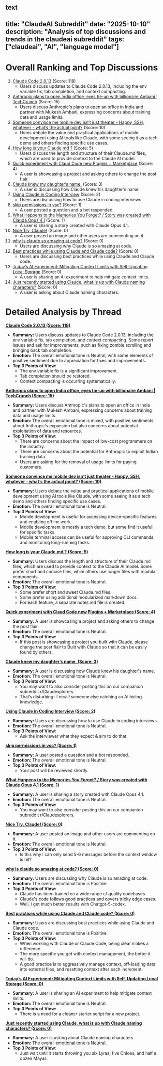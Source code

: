 text
---
title: "ClaudeAI Subreddit"
date: "2025-10-10"
description: "Analysis of top discussions and trends in the claudeai subreddit"
tags: ["claudeai", "AI", "language model"]
---

# Overall Ranking and Top Discussions
1.  [Claude Code 2.0.13](https://i.redd.it/6oj4jghzjbuf1.jpeg) (Score: 118)
    *   Users discuss updates to Claude Code 2.0.13, including the env variable fix, tab completion, and context compacting.
2.  [Anthropic plans to open India office, eyes tie-up with billionaire Ambani | TechCrunch](https://techcrunch.com/2025/10/07/anthropic-plans-to-open-india-office-eyes-tie-up-with-billionaire-ambani/) (Score: 15)
    *   Users discuss Anthropic's plans to open an office in India and partner with Mukesh Ambani, expressing concerns about training data and usage limits.
3.  [Someone convince me mobile dev isn’t just theater - Happy, SSH, whatever - what’s the actual point?](https://www.reddit.com/r/ClaudeAI/comments/1o32uzh/someone_convince_me_mobile_dev_isnt_just_theater/) (Score: 10)
    *   Users debate the value and practical applications of mobile development using AI tools like Claude, with some seeing it as a tech demo and others finding specific use cases.
4.  [How long is your Claude.md ?](https://www.reddit.com/r/ClaudeAI/comments/1o330jc/how_long_is_your_claudemd/) (Score: 5)
    *   Users discuss the length and structure of their Claude.md files, which are used to provide context to the Claude AI model.
5.  [Quick experiment with Claud Code new Plugins + Marketplace](https://www.reddit.com/r/ClaudeAI/comments/1o2yvqy/quick_experiment_with_claud_code_new_plugins/) (Score: 4)
    *   A user is showcasing a project and asking others to change the post flair.
6.  [Claude knew my daughter’s name.](https://www.reddit.com/r/ClaudeAI/comments/1o3b4d3/claude_knew_my_daughters_name/) (Score: 3)
    *   A user is discussing how Claude knew his daughter's name.
7.  [Using Claude in Coding Interview](https://www.reddit.com/r/ClaudeAI/comments/1o360ok/using_claude_in_coding_interview/) (Score: 2)
    *   Users are discussing how to use Claude in coding interviews.
8.  [skip permissions in vsc?](https://www.reddit.com/r/ClaudeAI/comments/1o386pp/skip_permissions_in_vsc/) (Score: 1)
    *   A user posted a question and a bot responded.
9.  [What Happens to the Memories You Forget? / Story was created with Claude Opus 4.1](https://youtube.com/shorts/Ks5_JNJRCdM) (Score: 1)
    *   A user is sharing a story created with Claude Opus 4.1.
10. [Nice Try, Claude!](https://i.redd.it/peffz33e0cuf1.png) (Score: 0)
    *   A user posted an image and other users are commenting on it.
11. [why is claude so amazing at code?](https://www.reddit.com/r/ClaudeAI/comments/1o2yypt/why_is_claude_so_amazing_at_code/) (Score: 0)
    *   Users are discussing why Claude is so amazing at code.
12. [Best practices while using Claude and Claude code?](https://www.reddit.com/r/ClaudeAI/comments/1o346wi/best_practices_while_using_claude_and_claude_code/) (Score: 0)
    *   Users are discussing best practices while using Claude and Claude code.
13. [Today’s AI Experiment: Mitigating Context Limits with Self-Updating Local Storage](https://www.reddit.com/r/ClaudeAI/comments/1o38fmt/todays_ai_experiment_mitigating_context_limits/) (Score: 0)
    *   A user is sharing an AI experiment to help mitigate context limits.
14. [Just recently started using Claude, what is up with Claude naming characters?](https://www.reddit.com/r/ClaudeAI/comments/1o3b4q2/just_recently_started_using_claude_what_is_up/) (Score: 0)
    *   A user is asking about Claude naming characters.

# Detailed Analysis by Thread
**[Claude Code 2.0.13 (Score: 118)](https://i.redd.it/6oj4jghzjbuf1.jpeg)**
*  **Summary:** Users discuss updates to Claude Code 2.0.13, including the env variable fix, tab completion, and context compacting. Some report issues and ask for improvements, such as fixing zombie scrolling and bringing back tab completion.
*  **Emotion:** The overall emotional tone is Neutral, with some elements of positive sentiment due to appreciation for fixes and improvements.
*  **Top 3 Points of View:**
    *   The env variable fix is a significant improvement.
    *   Tab completion should be restored.
    *   Context compacting is occurring systematically.

**[Anthropic plans to open India office, eyes tie-up with billionaire Ambani | TechCrunch (Score: 15)](https://techcrunch.com/2025/10/07/anthropic-plans-to-open-india-office-eyes-tie-up-with-billionaire-ambani/)**
*  **Summary:** Users discuss Anthropic's plans to open an office in India and partner with Mukesh Ambani, expressing concerns about training data and usage limits.
*  **Emotion:** The overall emotional tone is mixed, with positive sentiments about Anthropic's expansion but also concerns about potential exploitation of data and resources.
*  **Top 3 Points of View:**
    *   There are concerns about the impact of low-cost programmers on the industry.
    *   There are concerns about the potential for Anthropic to exploit Indian training data.
    *   Users are asking for the removal of usage limits for paying customers.

**[Someone convince me mobile dev isn’t just theater - Happy, SSH, whatever - what’s the actual point? (Score: 10)](https://www.reddit.com/r/ClaudeAI/comments/1o32uzh/someone_convince_me_mobile_dev_isnt_just_theater/)**
*  **Summary:** Users debate the value and practical applications of mobile development using AI tools like Claude, with some seeing it as a tech demo and others finding specific use cases.
*  **Emotion:** The overall emotional tone is Neutral.
*  **Top 3 Points of View:**
    *   Mobile development is useful for accessing device-specific features and enabling offline work.
    *   Mobile development is mostly a tech demo, but some find it useful for specific tasks.
    *   Mobile terminal access can be useful for approving CLI commands and monitoring long-running tasks.

**[How long is your Claude.md ? (Score: 5)](https://www.reddit.com/r/ClaudeAI/comments/1o330jc/how_long_is_your_claudemd/)**
*  **Summary:** Users discuss the length and structure of their Claude.md files, which are used to provide context to the Claude AI model. Some prefer short and concise files, while others use longer files with modular components.
*  **Emotion:** The overall emotional tone is Neutral.
*  **Top 3 Points of View:**
    *   Some prefer short and sweet Claude.md files.
    *   Some prefer using additional modularized markdown docs.
    *   For each feature, a separate notes.md file is created.

**[Quick experiment with Claud Code new Plugins + Marketplace (Score: 4)](https://www.reddit.com/r/ClaudeAI/comments/1o2yvqy/quick_experiment_with_claud_code_new_plugins/)**
*  **Summary:** A user is showcasing a project and asking others to change the post flair.
*  **Emotion:** The overall emotional tone is Neutral.
*  **Top 3 Points of View:**
    *   If this post is showcasing a project you built with Claude, please change the post flair to Built with Claude so that it can be easily found by others.

**[Claude knew my daughter’s name. (Score: 3)](https://www.reddit.com/r/ClaudeAI/comments/1o3b4d3/claude_knew_my_daughters_name/)**
*  **Summary:** A user is discussing how Claude knew his daughter's name.
*  **Emotion:** The overall emotional tone is Neutral.
*  **Top 3 Points of View:**
    *   You may want to also consider posting this on our companion subreddit r/Claudexplorers.
    *   That’s disturbing- I recall someone else catching an AI hiding knowledge.

**[Using Claude in Coding Interview (Score: 2)](https://www.reddit.com/r/ClaudeAI/comments/1o360ok/using_claude_in_coding_interview/)**
*  **Summary:** Users are discussing how to use Claude in coding interviews.
*  **Emotion:** The overall emotional tone is Neutral.
*  **Top 3 Points of View:**
    *   Ask the interviewer what they expect & aim to do that.

**[skip permissions in vsc? (Score: 1)](https://www.reddit.com/r/ClaudeAI/comments/1o386pp/skip_permissions_in_vsc/)**
*  **Summary:** A user posted a question and a bot responded.
*  **Emotion:** The overall emotional tone is Neutral.
*  **Top 3 Points of View:**
    *   Your post will be reviewed shortly.

**[What Happens to the Memories You Forget? / Story was created with Claude Opus 4.1 (Score: 1)](https://youtube.com/shorts/Ks5_JNJRCdM)**
*  **Summary:** A user is sharing a story created with Claude Opus 4.1.
*  **Emotion:** The overall emotional tone is Neutral.
*  **Top 3 Points of View:**
    *   You may want to also consider posting this on our companion subreddit r/Claudexplorers.

**[Nice Try, Claude! (Score: 0)](https://i.redd.it/peffz33e0cuf1.png)**
*  **Summary:** A user posted an image and other users are commenting on it.
*  **Emotion:** The overall emotional tone is Neutral.
*  **Top 3 Points of View:**
    *   Is this why I can only send 5-6 messages before the context window is hit?

**[why is claude so amazing at code? (Score: 0)](https://www.reddit.com/r/ClaudeAI/comments/1o2yypt/why_is_claude_so_amazing_at_code/)**
*  **Summary:** Users are discussing why Claude is so amazing at code.
*  **Emotion:** The overall emotional tone is Positive.
*  **Top 3 Points of View:**
    *   Claude has been trained on a wide range of quality codebases.
    *   Claude's code follows good practices and covers tricky edge cases.
    *   Well, I get much better results with Chatgpt-5-codex.

**[Best practices while using Claude and Claude code? (Score: 0)](https://www.reddit.com/r/ClaudeAI/comments/1o346wi/best_practices_while_using_claude_and_claude_code/)**
*  **Summary:** Users are discussing best practices while using Claude and Claude code.
*  **Emotion:** The overall emotional tone is Positive.
*  **Top 3 Points of View:**
    *   When working with Claude or Claude Code, being clear makes a difference.
    *   The more specific you get with context management, the better it will do.
    *   A good practice is to aggressively manage context, off-loading data into external files, and resetting context after each increment.

**[Today’s AI Experiment: Mitigating Context Limits with Self-Updating Local Storage (Score: 0)](https://www.reddit.com/r/ClaudeAI/comments/1o38fmt/todays_ai_experiment_mitigating_context_limits/)**
*  **Summary:** A user is sharing an AI experiment to help mitigate context limits.
*  **Emotion:** The overall emotional tone is Neutral.
*  **Top 3 Points of View:**
    *   There is a need for a cleaner starter script for a new project.

**[Just recently started using Claude, what is up with Claude naming characters? (Score: 0)](https://www.reddit.com/r/ClaudeAI/comments/1o3b4q2/just_recently_started_using_claude_what_is_up/)**
*  **Summary:** A user is asking about Claude naming characters.
*  **Emotion:** The overall emotional tone is Neutral.
*  **Top 3 Points of View:**
    *   Just wait until it starts throwing you six Lyras, five Chloes, and half a dozen Mayas.
